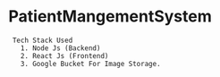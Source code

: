 # PatientMangementSystem

     Tech Stack Used
       1. Node Js (Backend)
       2. React Js (Frontend)
       3. Google Bucket For Image Storage.
